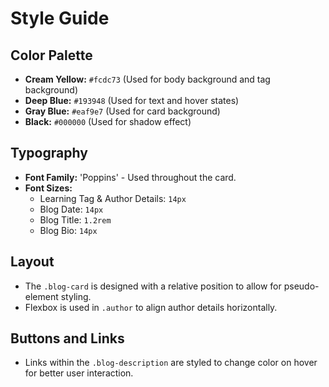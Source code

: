 # Style Guide

## Color Palette
- **Cream Yellow:** `#fcdc73` (Used for body background and tag background)
- **Deep Blue:** `#193948` (Used for text and hover states)
- **Gray Blue:** `#eaf9e7` (Used for card background)
- **Black:** `#000000` (Used for shadow effect)

## Typography
- **Font Family:** 'Poppins' - Used throughout the card.
- **Font Sizes:**
  - Learning Tag & Author Details: `14px`
  - Blog Date: `14px`
  - Blog Title: `1.2rem`
  - Blog Bio: `14px`

## Layout
- The `.blog-card` is designed with a relative position to allow for pseudo-element styling.
- Flexbox is used in `.author` to align author details horizontally.

## Buttons and Links
- Links within the `.blog-description` are styled to change color on hover for better user interaction.